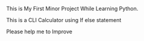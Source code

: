 This is My First Minor Project While Learning Python.

This is a CLI Calculator using If else statement

Please help me to Improve